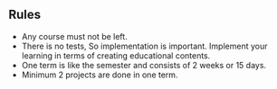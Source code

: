 Rules
-----
* Any course must not be left.
* There is no tests, So implementation is important. Implement your learning in terms of creating educational contents.
* One term is like the semester and consists of 2 weeks or 15 days.
* Minimum 2 projects are done in one term.
